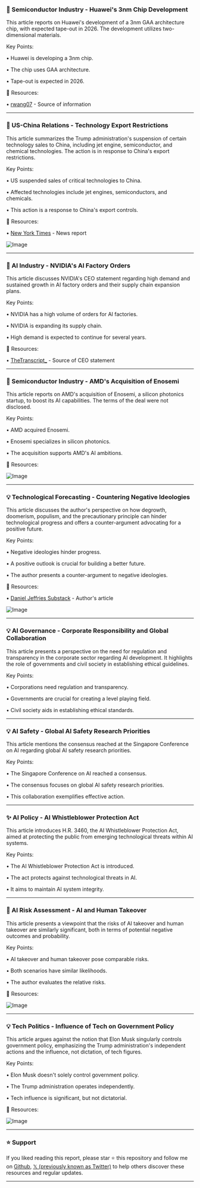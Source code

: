 ### 🤖 Semiconductor Industry - Huawei's 3nm Chip Development

This article reports on Huawei's development of a 3nm GAA architecture chip, with expected tape-out in 2026.  The development utilizes two-dimensional materials.

Key Points:

• Huawei is developing a 3nm chip.


• The chip uses GAA architecture.


• Tape-out is expected in 2026.


🔗 Resources:

• [rwang07](https://x.com/rwang07) - Source of information


---

### 🤖 US-China Relations - Technology Export Restrictions

This article summarizes the Trump administration's suspension of certain technology sales to China, including jet engine, semiconductor, and chemical technologies.  The action is in response to China's export restrictions.

Key Points:

• US suspended sales of critical technologies to China.


• Affected technologies include jet engines, semiconductors, and chemicals.


• This action is a response to China's export controls.


🔗 Resources:

• [New York Times](https://x.com/nytimes) - News report


![Image](https://pbs.twimg.com/media/GsFEJJyWEAAEt-J?format=png&name=small)


---

### 🚀 AI Industry - NVIDIA's AI Factory Orders

This article discusses NVIDIA's CEO statement regarding high demand and sustained growth in AI factory orders and their supply chain expansion plans.

Key Points:

•  NVIDIA has a high volume of orders for AI factories.


•  NVIDIA is expanding its supply chain.


•  High demand is expected to continue for several years.


🔗 Resources:

• [TheTranscript_](https://x.com/TheTranscript_) - Source of CEO statement


---

### 🤖 Semiconductor Industry - AMD's Acquisition of Enosemi

This article reports on AMD's acquisition of Enosemi, a silicon photonics startup, to boost its AI capabilities.  The terms of the deal were not disclosed.

Key Points:

• AMD acquired Enosemi.


• Enosemi specializes in silicon photonics.


• The acquisition supports AMD's AI ambitions.


🔗 Resources:

![Image](https://pbs.twimg.com/media/GsDiRiuXQAAA18b?format=jpg&name=small)


---

### 💡 Technological Forecasting - Countering Negative Ideologies

This article discusses the author's perspective on how degrowth, doomerism, populism, and the precautionary principle can hinder technological progress and offers a counter-argument advocating for a positive future.

Key Points:

•  Negative ideologies hinder progress.


•  A positive outlook is crucial for building a better future.


•  The author presents a counter-argument to negative ideologies.


🔗 Resources:

• [Daniel Jeffries Substack](https://danieljeffries.substack.com/p/american-decel…) - Author's article


![Image](https://pbs.twimg.com/media/GsDWksgWsAIR8qj?format=jpg&name=small)


---

### 💡 AI Governance - Corporate Responsibility and Global Collaboration

This article presents a perspective on the need for regulation and transparency in the corporate sector regarding AI development. It highlights the role of governments and civil society in establishing ethical guidelines.

Key Points:

•  Corporations need regulation and transparency.


•  Governments are crucial for creating a level playing field.


•  Civil society aids in establishing ethical standards.



---

### 💡 AI Safety - Global AI Safety Research Priorities

This article mentions the consensus reached at the Singapore Conference on AI regarding global AI safety research priorities.

Key Points:

•  The Singapore Conference on AI reached a consensus.


•  The consensus focuses on global AI safety research priorities.


•  This collaboration exemplifies effective action.



---

### ✨ AI Policy - AI Whistleblower Protection Act

This article introduces H.R. 3460, the AI Whistleblower Protection Act, aimed at protecting the public from emerging technological threats within AI systems.

Key Points:

•  The AI Whistleblower Protection Act is introduced.


•  The act protects against technological threats in AI.


•  It aims to maintain AI system integrity.


---

### 🤖 AI Risk Assessment -  AI and Human Takeover

This article presents a viewpoint that the risks of AI takeover and human takeover are similarly significant, both in terms of potential negative outcomes and probability.

Key Points:

•  AI takeover and human takeover pose comparable risks.


•  Both scenarios have similar likelihoods.


•  The author evaluates the relative risks.


🔗 Resources:

![Image](https://pbs.twimg.com/media/GorkCzxWMAA6zfr?format=jpg&name=small)


---

### 💡 Tech Politics - Influence of Tech on Government Policy

This article argues against the notion that Elon Musk singularly controls government policy, emphasizing the Trump administration's independent actions and the influence, not dictation, of tech figures.

Key Points:

•  Elon Musk doesn't solely control government policy.


•  The Trump administration operates independently.


•  Tech influence is significant, but not dictatorial.



🔗 Resources:

![Image](https://pbs.twimg.com/amplify_video_thumb/1927567795329327104/img/CJFWXlUz-sve-qEe.jpg)


---

### ⭐️ Support

If you liked reading this report, please star ⭐️ this repository and follow me on [Github](https://github.com/Drix10), [𝕏 (previously known as Twitter)](https://x.com/DRIX_10_) to help others discover these resources and regular updates.

---